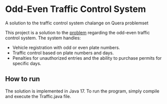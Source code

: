 # Odd-Even Traffic Control System
A solution to the traffic control system chalange on Quera problemset

This project is a solution to the [problem](https://quera.org/problemset/110017) regarding the odd-even traffic control system. The system handles:

- Vehicle registration with odd or even plate numbers.
- Traffic control based on plate numbers and days.
- Penalties for unauthorized entries and the ability to purchase permits for specific days.

## How to run

The solution is implemented in Java 17. To run the program, simply compile and execute the Traffic.java file.
